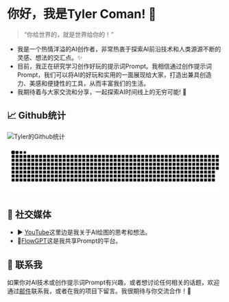 # 你好，我是Tyler Coman! 👋
> “你给世界的，就是世界给你的！”

- 我是一个热情洋溢的AI创作者，非常热衷于探索AI前沿技术和人类源源不断的灵感、想法的交汇点。✨
- 目前，我正在研究学习创作好玩的提示词Prompt。我相信通过创作提示词Prompt，我们可以将AI的好玩和实用的一面展现给大家，打造出兼具创造力、美感和便捷性的工具，从而丰富我们的生活。
- 我期待着与大家交流和分享，一起探索AI时间线上的无穷可能! 🚀

## 📈 Github统计
![Tyler的Github统计](https://github-readme-stats.vercel.app/api?username=zhutyler21&show_icons=true&theme=radical)

<picture>
  <source media="(prefers-color-scheme: dark)" srcset="https://raw.githubusercontent.com/zhutyler21/zhutyler21/output/github-contribution-grid-snake-dark.svg">
  <source media="(prefers-color-scheme: light)" srcset="https://raw.githubusercontent.com/zhutyler21/zhutyler21/output/github-contribution-grid-snake.svg">
  <img alt="github contribution grid snake animation" src="https://raw.githubusercontent.com/zhutyler21/zhutyler21/output/github-contribution-grid-snake.svg">
</picture>

## 📣 社交媒体
- ▶ [YouTube](https://youtube.com/@AIGeniusMinds)这里边是我关于AI绘图的思考和想法。
- 🌊[FlowGPT](https://flowgpt.com/@tyler-coman)这是我共享Prompt的平台。

## 📧 联系我
如果你对AI技术或创作提示词Prompt有兴趣，或者想讨论任何相关的话题，欢迎通过[邮件](mailto:zhutyler21@gmail.com)联系我，或者在我的项目下留言。我很期待与你交流合作！🤝





